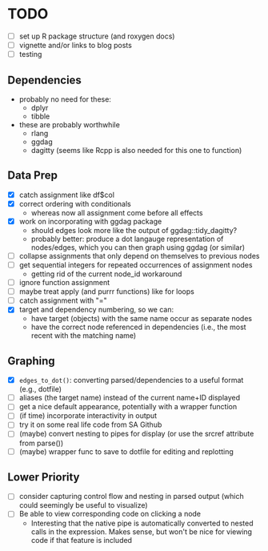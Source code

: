 
# TODO 

- [ ] set up R package structure (and roxygen docs)
- [ ] vignette and/or links to blog posts
- [ ] testing

## Dependencies

- probably no need for these:
    + dplyr
    + tibble
- these are probably worthwhile
    + rlang
    + ggdag
    + dagitty (seems like Rcpp is also needed for this one to function)

## Data Prep

- [x] catch assignment like df$col
- [x] correct ordering with conditionals
    + whereas now all assignment come before all effects
- [x] work on incorporating with ggdag package
    + should edges look more like the output of ggdag::tidy_dagitty?
    + probably better: produce a dot langauge representation of nodes/edges, which you can then graph using ggdag (or similar)
- [ ] collapse assignments that only depend on themselves to previous nodes
- [ ] get sequential integers for repeated occurrences of assignment nodes
    + getting rid of the current node_id workaround
- [ ] ignore function assignment
- [ ] maybe treat apply (and purrr functions) like for loops
- [ ] catch assignment with "="
- [x] target and dependency numbering, so we can:
    + have target (objects) with the same name occur as separate nodes
    + have the correct node referenced in dependencies (i.e., the most recent with the matching name)

## Graphing
   
- [x] `edges_to_dot()`: converting parsed/dependencies to a useful format (e.g., dotfile)
- [ ] aliases (the target name) instead of the current name+ID displayed
- [ ] get a nice default appearance, potentially with a wrapper function
- [ ] (if time) incorporate interactivity in output
- [ ] try it on some real life code from SA Github
- [ ] (maybe) convert nesting to pipes for display (or use the srcref attribute from parse())
- [ ] (maybe) wrapper func to save to dotfile for editing and replotting

## Lower Priority

- [ ] consider capturing control flow and nesting in parsed output (which could seemingly be useful to visualize)
- [ ] Be able to view corresponding code on clicking a node
    + Interesting that the native pipe is automatically converted to nested calls in the expression. Makes sense, but won't be nice for viewing code if that feature is included
